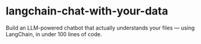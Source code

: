 # langchain-chat-with-your-data
Build an LLM-powered chatbot that actually understands your files — using LangChain, in under 100 lines of code.
